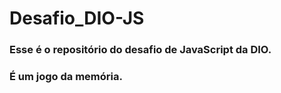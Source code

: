 # Desafio_DIO-JS
### Esse é o repositório do desafio de JavaScript da DIO.<br>
### É um jogo da memória.
